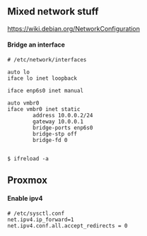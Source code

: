 ## Mixed network stuff
https://wiki.debian.org/NetworkConfiguration

#### Bridge an interface
```
# /etc/network/interfaces

auto lo
iface lo inet loopback

iface enp6s0 inet manual

auto vmbr0
iface vmbr0 inet static
        address 10.0.0.2/24
        gateway 10.0.0.1
        bridge-ports enp6s0
        bridge-stp off
        bridge-fd 0


$ ifreload -a

```
        


## Proxmox

#### Enable ipv4
```
# /etc/sysctl.conf
net.ipv4.ip_forward=1
net.ipv4.conf.all.accept_redirects = 0
```

